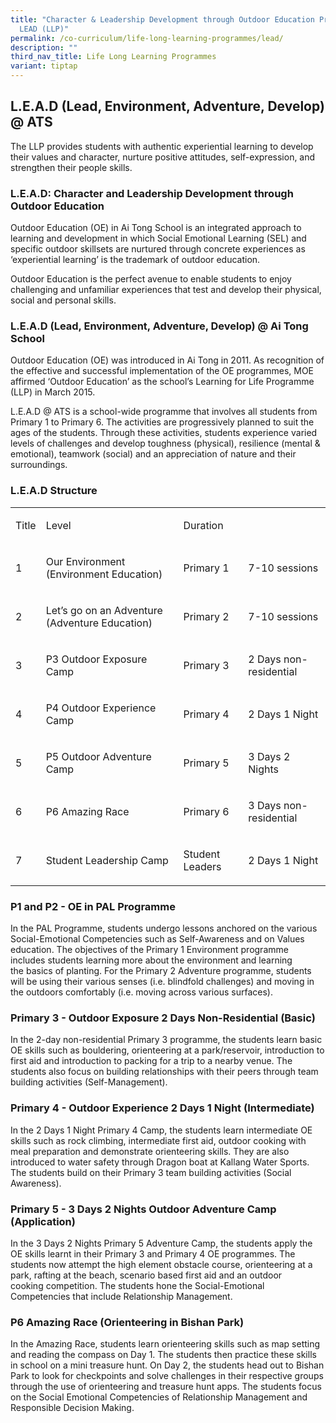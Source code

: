 ```yaml
---
title: "Character & Leadership Development through Outdoor Education Programme:
  LEAD (LLP)"
permalink: /co-curriculum/life-long-learning-programmes/lead/
description: ""
third_nav_title: Life Long Learning Programmes
variant: tiptap
---
```

<h2>L.E.A.D (Lead, Environment, Adventure, Develop) @ ATS</h2>
<p>The LLP provides students with authentic experiential learning to develop
their values and character,&nbsp;nurture positive attitudes, self-expression,
and strengthen their people skills.</p>
<h3>L.E.A.D: Character and Leadership Development through Outdoor Education</h3>
<p>Outdoor Education (OE) in Ai Tong School is an integrated approach to
learning and development in&nbsp;which Social Emotional Learning (SEL)
and specific outdoor skillsets are nurtured through concrete&nbsp;experiences
as ‘experiential learning’ is the trademark of outdoor education.</p>
<p>Outdoor Education is the perfect avenue to enable students to enjoy challenging
and unfamiliar&nbsp;experiences that test and develop their physical, social
and personal skills.</p>
<h3>L.E.A.D (Lead, Environment, Adventure, Develop) @ Ai Tong School</h3>
<p>Outdoor Education (OE) was introduced in Ai Tong in 2011. As recognition
of the effective and&nbsp;successful implementation of the OE programmes,
MOE affirmed ‘Outdoor Education’ as the&nbsp;school’s Learning for Life
Programme (LLP) in March 2015.</p>
<p>L.E.A.D @ ATS is a school-wide programme that involves all students from
Primary 1 to Primary 6.&nbsp;The activities are progressively planned to
suit the ages of the students. Through these activities,&nbsp;students
experience varied levels of challenges and develop toughness (physical),
resilience (mental&nbsp;&amp; emotional), teamwork (social) and an appreciation
of nature and their surroundings.</p>
<h3>L.E.A.D Structure</h3>
<table style="minWidth: 100px">
<colgroup>
<col>
<col>
<col>
<col>
</colgroup>
<tbody>
<tr>
<td rowspan="1" colspan="1">
<p>Title</p>
</td>
<td rowspan="1" colspan="1">
<p>Level</p>
</td>
<td rowspan="1" colspan="1">
<p>Duration</p>
</td>
<td rowspan="1" colspan="1">
<p></p>
</td>
</tr>
<tr>
<td rowspan="1" colspan="1">
<p>1</p>
</td>
<td rowspan="1" colspan="1">
<p>Our Environment (Environment Education)</p>
</td>
<td rowspan="1" colspan="1">
<p>Primary 1</p>
</td>
<td rowspan="1" colspan="1">
<p>7-10 sessions</p>
</td>
</tr>
<tr>
<td rowspan="1" colspan="1">
<p>2</p>
</td>
<td rowspan="1" colspan="1">
<p>Let’s go on an Adventure (Adventure Education)</p>
</td>
<td rowspan="1" colspan="1">
<p>Primary 2</p>
</td>
<td rowspan="1" colspan="1">
<p>7-10 sessions</p>
</td>
</tr>
<tr>
<td rowspan="1" colspan="1">
<p>3</p>
</td>
<td rowspan="1" colspan="1">
<p>P3 Outdoor Exposure Camp</p>
</td>
<td rowspan="1" colspan="1">
<p>Primary 3</p>
</td>
<td rowspan="1" colspan="1">
<p>2 Days non-residential</p>
</td>
</tr>
<tr>
<td rowspan="1" colspan="1">
<p>4</p>
</td>
<td rowspan="1" colspan="1">
<p>P4 Outdoor Experience Camp</p>
</td>
<td rowspan="1" colspan="1">
<p>Primary 4</p>
</td>
<td rowspan="1" colspan="1">
<p>2 Days 1 Night</p>
</td>
</tr>
<tr>
<td rowspan="1" colspan="1">
<p>5</p>
</td>
<td rowspan="1" colspan="1">
<p>P5 Outdoor Adventure Camp</p>
</td>
<td rowspan="1" colspan="1">
<p>Primary 5</p>
</td>
<td rowspan="1" colspan="1">
<p>3 Days 2 Nights</p>
</td>
</tr>
<tr>
<td rowspan="1" colspan="1">
<p>6</p>
</td>
<td rowspan="1" colspan="1">
<p>P6 Amazing Race</p>
</td>
<td rowspan="1" colspan="1">
<p>Primary 6</p>
</td>
<td rowspan="1" colspan="1">
<p>3 Days non-residential</p>
</td>
</tr>
<tr>
<td rowspan="1" colspan="1">
<p>7</p>
</td>
<td rowspan="1" colspan="1">
<p>Student Leadership Camp</p>
</td>
<td rowspan="1" colspan="1">
<p>Student Leaders</p>
</td>
<td rowspan="1" colspan="1">
<p>2 Days 1 Night</p>
</td>
</tr>
</tbody>
</table>
<h3>P1 and P2 - OE in PAL Programme</h3>
<p>In the PAL Programme, students undergo lessons anchored on the various
Social-Emotional&nbsp;Competencies such as Self-Awareness and on Values
education. The objectives of the Primary 1&nbsp;Environment programme includes
students learning more about the environment and learning the&nbsp;basics
of planting. For the Primary 2 Adventure programme, students will be using
their various&nbsp;senses (i.e. blindfold challenges) and moving in the
outdoors comfortably (i.e. moving across various&nbsp;surfaces).</p>
<h3>Primary 3 - Outdoor Exposure 2 Days Non-Residential (Basic)</h3>
<p>In the 2-day non-residential Primary 3 programme, the students learn basic
OE skills such as&nbsp;bouldering, orienteering at a park/reservoir, introduction
to first aid and introduction to packing for&nbsp;a trip to a nearby venue.
The students also focus on building relationships with their peers through&nbsp;team
building activities (Self-Management).</p>
<h3>Primary 4 - Outdoor Experience 2 Days 1 Night (Intermediate)</h3>
<p>In the 2 Days 1 Night Primary 4 Camp, the students learn intermediate
OE skills such as rock&nbsp;climbing, intermediate first aid, outdoor cooking
with meal preparation and demonstrate&nbsp;orienteering skills. They are
also introduced to water safety through Dragon boat at Kallang Water&nbsp;Sports.
The students build on their Primary 3 team building activities (Social
Awareness).</p>
<h3>Primary 5 - 3 Days 2 Nights Outdoor Adventure Camp (Application)</h3>
<p>In the 3 Days 2 Nights Primary 5 Adventure Camp, the students apply the
OE skills learnt in their&nbsp;Primary 3 and Primary 4 OE programmes. The
students now attempt the high element obstacle&nbsp;course, orienteering
at a park, rafting at the beach, scenario based first aid and an outdoor
cooking&nbsp;competition. The students hone the Social-Emotional Competencies
that include Relationship&nbsp;Management.</p>
<h3>P6 Amazing Race (Orienteering in Bishan Park)</h3>
<p>In the Amazing Race, students learn orienteering skills such as map setting
and reading the compass&nbsp;on Day 1. The students then practice these
skills in school on a mini treasure hunt. On Day 2, the&nbsp;students head
out to Bishan Park to look for checkpoints and solve challenges in their
respective&nbsp;groups through the use of orienteering and treasure hunt
apps. The students focus on the Social&nbsp;Emotional Competencies of Relationship
Management and Responsible Decision Making.</p>